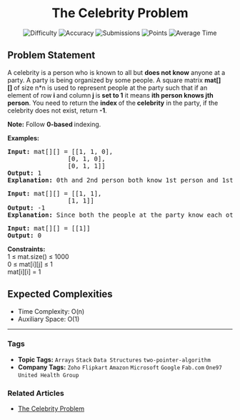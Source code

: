 <h1 align="center">The Celebrity Problem</h1>

<p align="center">
  <img alt="Difficulty" title="Difficulty" src="https://custom-icon-badges.demolab.com/badge/Difficulty: Medium-1F222E?style=for-the-badge&logoColor=white&logo=fire"/>
  <img alt="Accuracy" title="Accuracy" src="https://custom-icon-badges.demolab.com/badge/Accuracy: 38.33%25-1F222E?style=for-the-badge&logoColor=white&logo=target"/>
  <img alt="Submissions" title="Submissions" src="https://custom-icon-badges.demolab.com/badge/Submissions: 342K+-1F222E?style=for-the-badge&logoColor=white&logo=repo"/>
  <img alt="Points" title="Points" src="https://custom-icon-badges.demolab.com/badge/Points: 4-1F222E?style=for-the-badge&logoColor=white&logo=award"/>
  <img alt="Average Time" title="Average Time" src="https://custom-icon-badges.demolab.com/badge/Average%20Time: 30m-1F222E?style=for-the-badge&logoColor=white&logo=clock"/>
</p>

## Problem Statement

A celebrity is a person who is known to all but <b>does not know</b> anyone at a party. A party is being organized by some people. A square matrix <b>mat[][] </b>of size n*n is used to represent people at the party such that if an element of row<b> i </b>and column<b> j </b>is<b> set to 1</b> it means <b>ith person knows jth person</b>. You need to return the <b>index </b>of the<b> celebrity</b> in the party, if the celebrity does not exist, return <b>-1</b>.

<b>Note:</b> Follow <b>0-based </b>indexing.

<b>Examples:</b>

<pre><b>Input: </b>mat[][] = [[1, 1, 0],<br>                [0, 1, 0],<br>                [0, 1, 1]]
<b>Output:</b> 1
<b>Explanation: </b>0th and 2nd person both know 1st person and 1st person does not know anyone. Therefore, 1 is the celebrity person.</pre>

<pre><b>Input: </b>mat[][] = [[1, 1], <br>                [1, 1]]
<b>Output:</b> -1
<b>Explanation: </b>Since both the people at the party know each other. Hence none of them is a celebrity person.</pre>

<pre><b>Input: </b>mat[][] = [[1]]
<b>Output:</b> 0</pre>

<b>Constraints:</b><br>1 ≤ mat.size() ≤ 1000<br>0 ≤ mat[i][j] ≤ 1<br>mat[i][i] = 1

## Expected Complexities
- Time Complexity: O(n)
- Auxiliary Space: O(1)

<hr>

### Tags
- **Topic Tags:** `Arrays` `Stack` `Data Structures` `two-pointer-algorithm`
- **Company Tags:** `Zoho` `Flipkart` `Amazon` `Microsoft` `Google` `Fab.com` `One97` `United Health Group`

### Related Articles
- [The Celebrity Problem](https://www.geeksforgeeks.org/the-celebrity-problem/)
